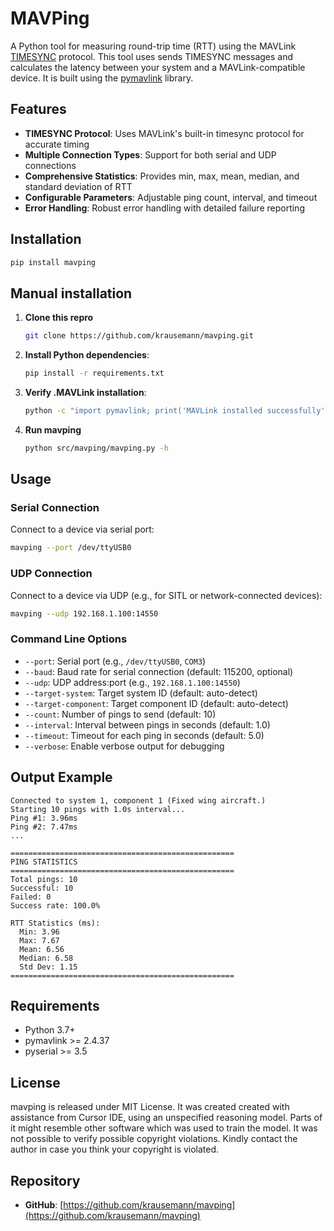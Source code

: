 # MAVPing

A Python tool for measuring round-trip time (RTT) using the MAVLink [TIMESYNC](https://mavlink.io/en/services/timesync.html) protocol. This tool uses sends TIMESYNC messages and calculates the latency between your system and a MAVLink-compatible device. It is built using the [pymavlink](https://github.com/ArduPilot/pymavlink) library.

## Features

- **TIMESYNC Protocol**: Uses MAVLink's built-in timesync protocol for accurate timing
- **Multiple Connection Types**: Support for both serial and UDP connections
- **Comprehensive Statistics**: Provides min, max, mean, median, and standard deviation of RTT
- **Configurable Parameters**: Adjustable ping count, interval, and timeout
- **Error Handling**: Robust error handling with detailed failure reporting

## Installation
```bash
pip install mavping
```

## Manual installation

1. **Clone this repro**
   ```bash
   git clone https://github.com/krausemann/mavping.git
   ```

2. **Install Python dependencies**:
   ```bash
   pip install -r requirements.txt
   ```

3. **Verify .MAVLink installation**:
   ```bash
   python -c "import pymavlink; print('MAVLink installed successfully')"
   ```

4. **Run mavping**
   ```bash
   python src/mavping/mavping.py -h
   ```

## Usage

### Serial Connection

Connect to a device via serial port:

```bash
mavping --port /dev/ttyUSB0
```

### UDP Connection

Connect to a device via UDP (e.g., for SITL or network-connected devices):

```bash
mavping --udp 192.168.1.100:14550
```

### Command Line Options

- `--port`: Serial port (e.g., `/dev/ttyUSB0`, `COM3`)
- `--baud`: Baud rate for serial connection (default: 115200, optional)
- `--udp`: UDP address:port (e.g., `192.168.1.100:14550`)
- `--target-system`: Target system ID (default: auto-detect)
- `--target-component`: Target component ID (default: auto-detect)
- `--count`: Number of pings to send (default: 10)
- `--interval`: Interval between pings in seconds (default: 1.0)
- `--timeout`: Timeout for each ping in seconds (default: 5.0)
- `--verbose`: Enable verbose output for debugging


## Output Example

```
Connected to system 1, component 1 (Fixed wing aircraft.)
Starting 10 pings with 1.0s interval...
Ping #1: 3.96ms
Ping #2: 7.47ms
...

==================================================
PING STATISTICS
==================================================
Total pings: 10
Successful: 10
Failed: 0
Success rate: 100.0%

RTT Statistics (ms):
  Min: 3.96
  Max: 7.67
  Mean: 6.56
  Median: 6.58
  Std Dev: 1.15
==================================================
```

## Requirements

- Python 3.7+
- pymavlink >= 2.4.37
- pyserial >= 3.5

## License

mavping is released under MIT License. It was created created with assistance from Cursor IDE, using an unspecified reasoning model. Parts of it might resemble other software which was used to train the model. It was not possible to verify possible copyright violations. Kindly contact the author in case you think your copyright is violated.

## Repository

- **GitHub**: [https://github.com/krausemann/mavping](https://github.com/krausemann/mavping)